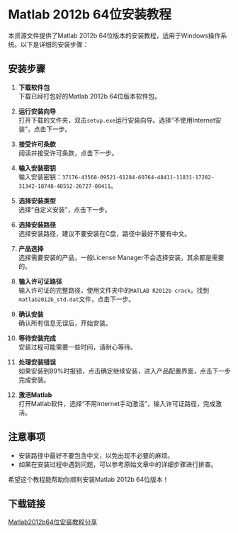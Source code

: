 # Matlab 2012b 64位安装教程

本资源文件提供了Matlab 2012b 64位版本的安装教程，适用于Windows操作系统。以下是详细的安装步骤：

## 安装步骤

1. **下载软件包**  
   下载已经打包好的Matlab 2012b 64位版本软件包。

2. **运行安装向导**  
   打开下载的文件夹，双击`setup.exe`运行安装向导。选择“不使用Internet安装”，点击下一步。

3. **接受许可条款**  
   阅读并接受许可条款，点击下一步。

4. **输入安装密钥**  
   输入安装密钥：`37176-43568-09521-61284-60764-48411-11831-17282-31342-18748-48552-26727-08411`。

5. **选择安装类型**  
   选择“自定义安装”，点击下一步。

6. **选择安装路径**  
   选择安装路径，建议不要安装在C盘，路径中最好不要有中文。

7. **产品选择**  
   选择需要安装的产品，一般License Manager不会选择安装，其余都是需要的。

8. **输入许可证路径**  
   输入许可证的完整路径，使用文件夹中的`MATLAB R2012b crack`，找到`matlab2012b_std.dat`文件，点击下一步。

9. **确认安装**  
   确认所有信息无误后，开始安装。

10. **等待安装完成**  
    安装过程可能需要一些时间，请耐心等待。

11. **处理安装错误**  
    如果安装到99%时报错，点击确定继续安装，进入产品配置界面，点击下一步完成安装。

12. **激活Matlab**  
    打开Matlab软件，选择“不用Internet手动激活”，输入许可证路径，完成激活。

## 注意事项

- 安装路径中最好不要包含中文，以免出现不必要的麻烦。
- 如果在安装过程中遇到问题，可以参考原始文章中的详细步骤进行排查。

希望这个教程能帮助你顺利安装Matlab 2012b 64位版本！

## 下载链接

[Matlab2012b64位安装教程分享](https://pan.quark.cn/s/69fd7fc4d563)